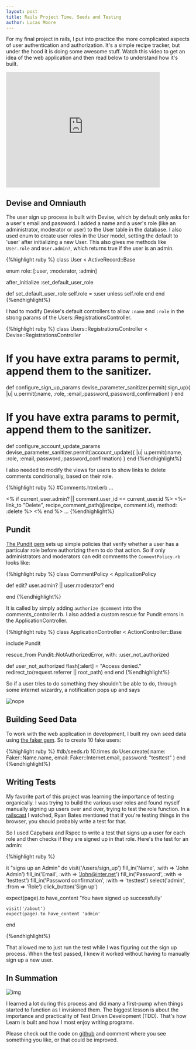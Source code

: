 ```yaml
---
layout: post
title: Rails Project Time, Seeds and Testing
author: Lucas Moore
---
```


For my final project in rails, I put into practice the more complicated aspects of user authentication and authorization. It's a simple recipe tracker, but under the hood it is doing some awesome stuff. Watch this video to get an idea of the web application and then read below to understand how it's built.

<iframe width="420" height="315" src="https://www.youtube.com/embed/705Bob7Z2-E" frameborder="0" allowfullscreen></iframe>

## Devise and Omniauth

The user sign up process is built with Devise, which by default only asks for a user's email and password. I added a name and a user's role (like an administrator, moderator or user) to the User table in the database. I also used enum to create user roles in the User model, setting the default to 'user' after initializing a new User. This also gives me methods like <code>User.role</code> and <code>User.admin?</code>, which returns true if the user is an admin.

{%highlight ruby %}
class User < ActiveRecord::Base

 enum role: [:user, :moderator, :admin]

  after_initialize :set_default_user_role

  def set_default_user_role
    self.role = :user unless self.role
  end
end
{%endhighlight%}

I had to modify Devise's default controllers to allow <code>:name</code> and <code>:role</code> in the strong params of the Users::RegistrationsController.

{%highlight ruby %}
class Users::RegistrationsController < Devise::RegistrationsController

  # If you have extra params to permit, append them to the sanitizer.
  def configure_sign_up_params
     devise_parameter_sanitizer.permit(:sign_up){ |u| u.permit(:name, :role, :email,:password,:password_confirmation) }
   end

  # If you have extra params to permit, append them to the sanitizer.
  def configure_account_update_params
     devise_parameter_sanitizer.permit(:account_update){ |u| u.permit(:name, :role, :email,:password,:password_confirmation) }
   end
{%endhighlight%}

I also needed to modify the views for users to show links to delete comments conditionally, based on their role.

{%highlight ruby %}
#Comments.html.erb
...

<% if current_user.admin? || comment.user_id == current_user.id %>
  <%= link_to "Delete", recipe_comment_path(@recipe, comment.id), method: :delete %>
<% end %>
...
{%endhighlight%}

## Pundit

[The Pundit gem](https://github.com/elabs/pundit) sets up simple policies that verify whether a user has a particular role before authorizing them to do that action. So if only administrators and moderators can edit comments the <code>CommentPolicy.rb</code> looks like: 

{%highlight ruby %}
class CommentPolicy < ApplicationPolicy

  def edit?
    user.admin? || user.moderator?
  end

end
{%endhighlight%}

It is called by simply adding <code>authorize @comment</code> into the comments_controller.rb. I also added a custom rescue for Pundit errors in the ApplicationController.

{%highlight ruby %}
class ApplicationController < ActionController::Base

  include Pundit

  rescue_from Pundit::NotAuthorizedError, with: :user_not_authorized

  def user_not_authorized
    flash[:alert] = "Access denied."
    redirect_to(request.referrer || root_path)
  end
end
{%endhighlight%}

So if a user tries to do something they shouldn't be able to do, through some internet wizardry, a notification pops up and says

![nope](https://media.giphy.com/media/l3V0JykFG4Jqtg7vi/giphy.gif)


## Building Seed Data

To work with the web application in development, I built my own seed data using [the faker gem](https://github.com/stympy/faker). So to create 10 fake users: 

{%highlight ruby %}
#db/seeds.rb
10.times do 
    User.create(
      name: Faker::Name.name,
      email: Faker::Internet.email,
      password: "testtest"
      )
end
{%endhighlight%}

## Writing Tests

My favorite part of this project was learning the importance of testing organically. I was trying to build the various user roles and found myself manually signing up users over and over, trying to test the role function. In a [railscast](http://railscasts.com/episodes/275-how-i-test?view=comments) I watched, Ryan Bates mentioned that if you're testing things in the browser, you should probably write a test for that. 

So I used Capybara and Rspec to write a test that signs up a user for each role and then checks if they are signed up in that role. Here's the test for an admin:

{%highlight ruby %}

it "signs up an Admin" do
    visit('/users/sign_up')
    fill_in('Name', :with => 'John Admin')
    fill_in('Email', :with => 'John@inter.net')
    fill_in('Password', :with => 'testtest')
    fill_in('Password confirmation', :with => 'testtest')
    select('admin', :from => 'Role')
    click_button('Sign up')

   expect(page).to have_content 'You have signed up successfully'

    visit('/about')
    expect(page).to have_content 'admin'
  end

{%endhighlight%}

That allowed me to just run the test while I was figuring out the sign up process. When the test passed, I knew it worked without having to manually sign up a new user. 

## In Summation

![img](https://media.giphy.com/media/tyxovVLbfZdok/giphy.gif)

I learned a lot during this process and did many a first-pump when things started to function as I invisioned them. The biggest lesson is about the importance and practicality of Test Driven Development (TDD). That's how Learn is built and how I most enjoy writing programs. 

Please check out the code on [github](https://github.com/TheLucasMoore/rails_final_project) and comment where you see something you like, or that could be improved.